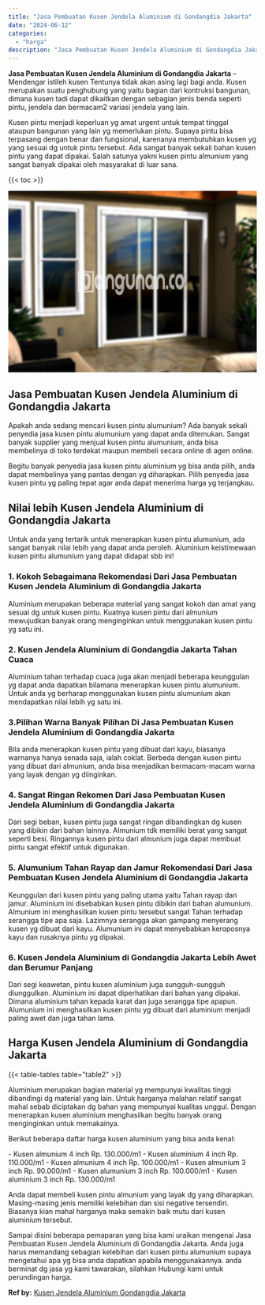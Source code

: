 ```yaml
---
title: "Jasa Pembuatan Kusen Jendela Aluminium di Gondangdia Jakarta"
date: "2024-06-12"
categories: 
  - "harga"
description: "Jasa Pembuatan Kusen Jendela Aluminium di Gondangdia Jakarta. Sampai disini beberapa pemaparan yang bisa kami uraikan mengenai Jasa Pembuatan Kusen Jendela A..."
---
```


**Jasa Pembuatan Kusen Jendela Aluminium di Gondangdia Jakarta** – Mendengar istileh kusen Tentunya tidak akan asing lagi bagi anda. Kusen merupakan suatu penghubung yang yaitu bagian dari kontruksi bangunan, dimana kusen tadi dapat dikaitkan dengan sebagian jenis benda seperti pintu, jendela dan bermacam2 variasi jendela yang lain.

Kusen pintu menjadi keperluan yg amat urgent untuk tempat tinggal ataupun bangunan yang lain yg memerlukan pintu. Supaya pintu bisa terpasang dengan benar dan fungsional, karenanya membutuhkan kusen yg yang sesuai dg untuk pintu tersebut. Ada sangat banyak sekali bahan kusen pintu yang dapat dipakai. Salah satunya yakni kusen pintu almunium yang sangat banyak dipakai oleh masyarakat di luar sana.

{{< toc >}}

![Jasa Pembuatan Kusen Jendela Aluminium di Gondangdia Jakarta](/images/harga-kusen-jendela-alumunium-30.png)

## Jasa Pembuatan Kusen Jendela Aluminium di Gondangdia Jakarta

Apakah anda sedang mencari kusen pintu alumunium? Ada banyak sekali penyedia jasa kusen pintu alumunium yang dapat anda ditemukan. Sangat banyak supplier yang menjual kusen pintu alumunium, anda bisa membelinya di toko terdekat maupun membeli secara online di agen online.

Begitu banyak penyedia jasa kusen pintu aluminium yg bisa anda pilih, anda dapat membelinya yang pantas dengan yg diharapkan. Pilih penyedia jasa kusen pintu yg paling tepat agar anda dapat menerima harga yg terjangkau.

## Nilai lebih Kusen Jendela Aluminium di Gondangdia Jakarta

Untuk anda yang tertarik untuk menerapkan kusen pintu alumunium, ada sangat banyak nilai lebih yang dapat anda peroleh. Aluminium keistimewaan kusen pintu alumunium yang dapat didapat sbb ini!

### 1\. Kokoh Sebagaimana Rekomendasi Dari Jasa Pembuatan Kusen Jendela Aluminium di Gondangdia Jakarta

Aluminium merupakan beberapa material yang sangat kokoh dan amat yang sesuai dg untuk kusen pintu. Kuatnya kusen pintu dari almunium mewujudkan banyak orang menginginkan untuk menggunakan kusen pintu yg satu ini.

### 2\. Kusen Jendela Aluminium di Gondangdia Jakarta Tahan Cuaca

Aluminium tahan terhadap cuaca juga akan menjadi beberapa keunggulan yg dapat anda dapatkan bilamana menerapkan kusen pintu alumunium. Untuk anda yg berharap menggunakan kusen pintu alumunium akan mendapatkan nilai lebih yg satu ini.

### 3.Pilihan Warna Banyak Pilihan Di Jasa Pembuatan Kusen Jendela Aluminium di Gondangdia Jakarta

Bila anda menerapkan kusen pintu yang dibuat dari kayu, biasanya warnanya hanya senada saja, ialah coklat. Berbeda dengan kusen pintu yang dibuat dari almunium, anda bisa menjadikan bermacam-macam warna yang layak dengan yg diinginkan.

### 4\. Sangat Ringan Rekomen Dari Jasa Pembuatan Kusen Jendela Aluminium di Gondangdia Jakarta

Dari segi beban, kusen pintu juga sangat ringan dibandingkan dg kusen yang dibikin dari bahan lainnya. Almunium tdk memiliki berat yang sangat seperti besi. Ringannya kusen pintu dari almunium juga dapat membuat pintu sangat efektif untuk digunakan.

### 5\. Alumunium Tahan Rayap dan Jamur Rekomendasi Dari Jasa Pembuatan Kusen Jendela Aluminium di Gondangdia Jakarta

Keunggulan dari kusen pintu yang paling utama yaitu Tahan rayap dan jamur. Aluminium ini disebabkan kusen pintu dibikin dari bahan alumunium. Almunium ini menghasilkan kusen pintu tersebut sangat Tahan terhadap serangga tipe apa saja. Lazimnya serangga akan gampang menyerang kusen yg dibuat dari kayu. Alumunium ini dapat menyebabkan keroposnya kayu dan rusaknya pintu yg dipakai.

### 6\. Kusen Jendela Aluminium di Gondangdia Jakarta Lebih Awet dan Berumur Panjang

Dari segi keawetan, pintu kusen aluminium juga sungguh-sungguh diunggulkan. Aluminium ini dapat diperhatikan dari bahan yang dipakai. Dimana aluminium tahan kepada karat dan juga serangga tipe apapun. Alumunium ini menghasilkan kusen pintu yg dibuat dari aluminium menjadi paling awet dan juga tahan lama.

## Harga Kusen Jendela Aluminium di Gondangdia Jakarta

{{< table-tables table="table2" >}}

Aluminium merupakan bagian material yg mempunyai kwalitas tinggi dibandingi dg material yang lain. Untuk harganya malahan relatif sangat mahal sebab diciptakan dg bahan yang mempunyai kualitas unggul. Dengan menerapkan kusen aluminium menghasilkan begitu banyak orang menginginkan untuk memakainya.

Berikut beberapa daftar harga kusen aluminium yang bisa anda kenal:

\- Kusen almunium 4 inch Rp. 130.000/m1 - Kusen aluminium 4 inch Rp. 110.000/m1 - Kusen almunium 4 inch Rp. 100.000/m1 - Kusen almunium 3 inch Rp. 90.000/m1 - Kusen alumunium 3 inch Rp. 100.000/m1 - Kusen aluminium 3 inch Rp. 130.000/m1

Anda dapat membeli kusen pintu almunium yang layak dg yang diharapkan. Masing-masing jenis memiliki kelebihan dan sisi negative tersendiri. Biasanya kian mahal harganya maka semakin baik mutu dari kusen aluminium tersebut.

Sampai disini beberapa pemaparan yang bisa kami uraikan mengenai Jasa Pembuatan Kusen Jendela Aluminium di Gondangdia Jakarta. Anda juga harus memandang sebagian kelebihan dari kusen pintu alumunium supaya mengetahui apa yg bisa anda dapatkan apabila menggunakannya. anda berminat dg jasa yg kami tawarakan, silahkan Hubungi kami untuk perundingan harga.

**Ref by:** [Kusen Jendela Aluminium Gondangdia Jakarta](https://id.wikipedia.org/wiki/Kusen)
